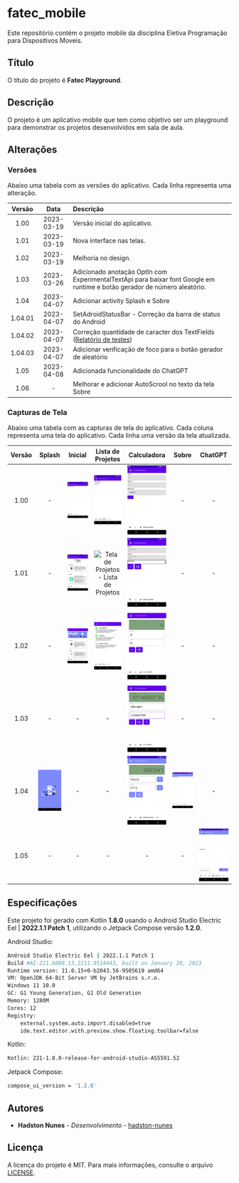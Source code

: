 # fatec_mobile

Este repositório contém o projeto mobile da disciplina Eletiva Programação para Dispositivos Moveis.

## Título

O título do projeto é **Fatec Playground**.

## Descrição

O projeto é um aplicativo mobile que tem como objetivo ser um playground para demonstrar os projetos desenvolvidos em sala de aula.

## Alterações

### Versões

Abaixo uma tabela com as versões do aplicativo. Cada linha representa uma alteração.

| Versão | Data | Descrição |
| :---: | :---: | :--- |
| 1.00 | 2023-03-19 | Versão inicial do aplicativo. |
| 1.01 | 2023-03-19 | Nova interface nas telas. |
| 1.02 | 2023-03-19 | Melhoria no design. |
| 1.03 | 2023-03-26 | Adicionado anotação OptIn com ExperimentalTextApi para baixar font Google em runtime e botão gerador de número aleatório. |
| 1.04 | 2023-04-07 | Adicionar activity Splash e Sobre |
| 1.04.01 | 2023-04-07 | SetAdroidStatusBar - Correção da barra de status do Android |
| 1.04.02 | 2023-04-07 | Correção quantidade de caracter dos TextFields ([Relatório de testes](tests.md)) |
| 1.04.03 | 2023-04-07 | Adicionar verificação de foco para o botão gerador de aleatório |
| 1.05 | 2023-04-08 | Adicionada funcionalidade do ChatGPT |
| 1.06 | - | Melhorar e adicionar AutoScrool no texto da tela Sobre |

### Capturas de Tela

Abaixo uma tabela com as capturas de tela do aplicativo. Cada coluna representa uma tela do aplicativo. Cada linha uma versão da tela atualizada.

| Versão | Splash | Inicial | Lista de Projetos | Calculadora | Sobre | ChatGPT |
| :---:  | :---: | :---: | :---: | :---: | :---: | :---: |
| 1.00   | - | ![Tela Inicial](https://raw.githubusercontent.com/h4mn/fatec_mobile/from_home/screenshots/Home_20230319_114658.png) | ![Tela de Projetos - Lista de Projetos](https://raw.githubusercontent.com/h4mn/fatec_mobile/from_home/screenshots/Lista_20230319_114814.png) | ![Tela da Calculadora](https://raw.githubusercontent.com/h4mn/fatec_mobile/from_home/screenshots/Calculadora_20230319_114830.png) | - | - |
| 1.01   | - | ![Tela Inicial](https://raw.githubusercontent.com/h4mn/fatec_mobile/from_home/screenshots/Home_20230319_121345.png) | ![Tela de Projetos - Lista de Projetos](https://img001.prntscr.com/file/img001/oR0-i3vnQLaRrzOwMgU9tw.jpg) | ![Tela da Calculadora](https://raw.githubusercontent.com/h4mn/fatec_mobile/from_home/screenshots/Calculadora_20230319_121408.png) | - | - |
| 1.02   | - | ![Tela Inicial](https://raw.githubusercontent.com/h4mn/fatec_mobile/from_home/screenshots/Home_20230319_143028.png) | ![Tela de Projetos - Lista de Projetos](https://raw.githubusercontent.com/h4mn/fatec_mobile/from_home/screenshots/Projetos_20230319_143051.png) | ![Tela da Calculadora](https://raw.githubusercontent.com/h4mn/fatec_mobile/from_home/screenshots/Calculadora_20230319_143107.png) | - | - |
| 1.03   | - | - | - | ![Tela da Calculadora](https://raw.githubusercontent.com/h4mn/fatec_mobile/from_home/screenshots/Calculadora_20230326_202300.png) | - | - |
| 1.04   | ![Tela Splash](https://raw.githubusercontent.com/h4mn/fatec_mobile/from_home/screenshots/Splash_20230407_114549.png) | - | - | ![Tela Calculadora](https://raw.githubusercontent.com/h4mn/fatec_mobile/from_home/screenshots/Calculadora_20230407_231527.png) | ![Tela Sobre](https://raw.githubusercontent.com/h4mn/fatec_mobile/from_home/screenshots/Sobre_20230407_114617.png) | - |
| 1.05   | - | - | - | - | - | ![Tela ChatGPT](https://raw.githubusercontent.com/h4mn/fatec_mobile/from_home/screenshots/ChatGPT_20230408_214532.png) |

## Especificações

Este projeto foi gerado com Kotlin **1.8.0** usando o Android Studio Electric Eel | **2022.1.1 Patch 1**, utilizando o Jetpack Compose versão **1.2.0**.

Android Studio:

```bash
Android Studio Electric Eel | 2022.1.1 Patch 1
Build #AI-221.6008.13.2211.9514443, built on January 20, 2023
Runtime version: 11.0.15+0-b2043.56-9505619 amd64
VM: OpenJDK 64-Bit Server VM by JetBrains s.r.o.
Windows 11 10.0
GC: G1 Young Generation, G1 Old Generation
Memory: 1280M
Cores: 12
Registry:
    external.system.auto.import.disabled=true
    ide.text.editor.with.preview.show.floating.toolbar=false
```

Kotlin:

```bash
Kotlin: 221-1.8.0-release-for-android-studio-AS5591.52
```

Jetpack Compose:

```bash
compose_ui_version = '1.2.0'
```

## Autores

<!-- * **Adriano Doimo** - *Sugestões e orientações* - [adrianodoimo](https://www.linkedin.com/in/adrianodoimo) -->
* **Hadston Nunes** - *Desenvolvimento* - [hadston-nunes](https://www.linkedin.com/in/hadston-nunes-7ba7a1b/)

## Licença

A licença do projeto é MIT. Para mais informações, consulte o arquivo [LICENSE](LICENSE).